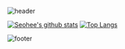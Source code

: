 <!--### Hi there 👋-->

<!--
**seohee-P/seohee-P** is a ✨ _special_ ✨ repository because its `README.md` (this file) appears on your GitHub profile.

Here are some ideas to get you started:

- 🔭 I’m currently working on ...
- 🌱 I’m currently learning ...
- 👯 I’m looking to collaborate on ...
- 🤔 I’m looking for help with ...
- 💬 Ask me about ...
- 📫 How to reach me: ...
- 😄 Pronouns: ...
- ⚡ Fun fact: ...
-->
![header](https://capsule-render.vercel.app/api?type=waving&color=0:30cfd0,100:330867&height=200&text=Welcome%20SeoHee's%20GitHub&fontColor=FFFFFF&fontSize=45&fontAlignY=40)
<!--default stats
![Seohee's github stats](https://github-readme-stats.vercel.app/api?username=seohee-P&theme=vue&show_icons=true)
-->
[![Seohee's github stats](https://github-readme-stats.vercel.app/api?username=seohee-P&theme=vue&rank_icon=github)](https://github.com/seohee-P)
[![Top Langs](https://github-readme-stats.vercel.app/api/top-langs/?username=seohee-P)](https://github.com/seohee-P)


![footer](https://capsule-render.vercel.app/api?type=waving&color=0:330867,100:30cfd0&section=footer)
